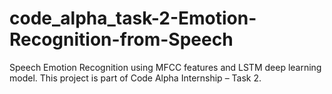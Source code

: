 # code_alpha_task-2-Emotion-Recognition-from-Speech
Speech Emotion Recognition using MFCC features and LSTM deep learning model. This project is part of Code Alpha Internship – Task 2.
